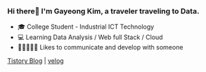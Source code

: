### Hi there👋 I'm Gayeong Kim, a traveler traveling to Data.  

- 🎓 College Student - Industrial ICT Technology
- 💻 Learning Data Analysis / Web full Stack / Cloud
- 👩🏼‍🤝‍👩🏻 Likes to communicate and develop with someone

[Tistory Blog](https://traveler-gabang2.tistory.com/) | 
[velog](https://velog.io/@gabang2)
